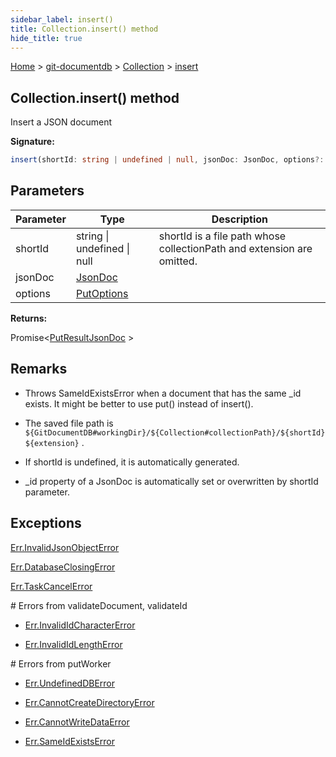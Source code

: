 ```yaml
---
sidebar_label: insert()
title: Collection.insert() method
hide_title: true
---
```


[Home](./index.md) &gt; [git-documentdb](./git-documentdb.md) &gt; [Collection](./git-documentdb.collection.md) &gt; [insert](./git-documentdb.collection.insert_1.md)

## Collection.insert() method

Insert a JSON document

<b>Signature:</b>

```typescript
insert(shortId: string | undefined | null, jsonDoc: JsonDoc, options?: PutOptions): Promise<PutResultJsonDoc>;
```

## Parameters

|  Parameter | Type | Description |
|  --- | --- | --- |
|  shortId | string \| undefined \| null | shortId is a file path whose collectionPath and extension are omitted. |
|  jsonDoc | [JsonDoc](./git-documentdb.jsondoc.md) |  |
|  options | [PutOptions](./git-documentdb.putoptions.md) |  |

<b>Returns:</b>

Promise&lt;[PutResultJsonDoc](./git-documentdb.putresultjsondoc.md) &gt;

## Remarks

- Throws SameIdExistsError when a document that has the same \_id exists. It might be better to use put() instead of insert().

- The saved file path is `${GitDocumentDB#workingDir}/${Collection#collectionPath}/${shortId}${extension}` .

- If shortId is undefined, it is automatically generated.

- \_id property of a JsonDoc is automatically set or overwritten by shortId parameter.

## Exceptions

[Err.InvalidJsonObjectError](./git-documentdb.err.invalidjsonobjecterror.md)

[Err.DatabaseClosingError](./git-documentdb.err.databaseclosingerror.md)

[Err.TaskCancelError](./git-documentdb.err.taskcancelerror.md)

\# Errors from validateDocument, validateId

- [Err.InvalidIdCharacterError](./git-documentdb.err.invalididcharactererror.md)

- [Err.InvalidIdLengthError](./git-documentdb.err.invalididlengtherror.md)

\# Errors from putWorker

- [Err.UndefinedDBError](./git-documentdb.err.undefineddberror.md)

- [Err.CannotCreateDirectoryError](./git-documentdb.err.cannotcreatedirectoryerror.md)

- [Err.CannotWriteDataError](./git-documentdb.err.cannotwritedataerror.md)

- [Err.SameIdExistsError](./git-documentdb.err.sameidexistserror.md)

